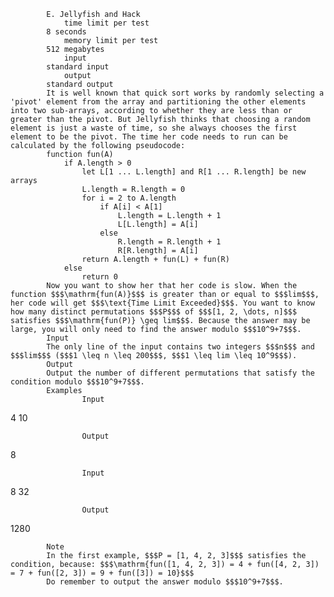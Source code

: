 			E. Jellyfish and Hack
				time limit per test
			8 seconds
				memory limit per test
			512 megabytes
				input
			standard input
				output
			standard output
			It is well known that quick sort works by randomly selecting a 'pivot' element from the array and partitioning the other elements into two sub-arrays, according to whether they are less than or greater than the pivot. But Jellyfish thinks that choosing a random element is just a waste of time, so she always chooses the first element to be the pivot. The time her code needs to run can be calculated by the following pseudocode:
			function fun(A)
			    if A.length > 0
			        let L[1 ... L.length] and R[1 ... R.length] be new arrays
			        L.length = R.length = 0
			        for i = 2 to A.length
			            if A[i] < A[1]
			                L.length = L.length + 1
			                L[L.length] = A[i]
			            else
			                R.length = R.length + 1
			                R[R.length] = A[i]
			        return A.length + fun(L) + fun(R)
			    else
			        return 0
			Now you want to show her that her code is slow. When the function $$$\mathrm{fun(A)}$$$ is greater than or equal to $$$lim$$$, her code will get $$$\text{Time Limit Exceeded}$$$. You want to know how many distinct permutations $$$P$$$ of $$$[1, 2, \dots, n]$$$ satisfies $$$\mathrm{fun(P)} \geq lim$$$. Because the answer may be large, you will only need to find the answer modulo $$$10^9+7$$$.
			Input
			The only line of the input contains two integers $$$n$$$ and $$$lim$$$ ($$$1 \leq n \leq 200$$$, $$$1 \leq lim \leq 10^9$$$).
			Output
			Output the number of different permutations that satisfy the condition modulo $$$10^9+7$$$.
			Examples
					Input
					
4 10

					Output
					
8

					Input
					
8 32

					Output
					
1280

			Note
			In the first example, $$$P = [1, 4, 2, 3]$$$ satisfies the condition, because: $$$\mathrm{fun([1, 4, 2, 3]) = 4 + fun([4, 2, 3]) = 7 + fun([2, 3]) = 9 + fun([3]) = 10}$$$
			Do remember to output the answer modulo $$$10^9+7$$$.
